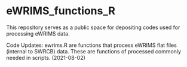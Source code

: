 # eWRIMS_functions_R

This repository serves as a public space for depositing codes used for processing eWRIMS data. 

Code Updates:
ewrims.R are functions that process eWRIMS flat files (internal to SWRCB) data.  These are functions of processed commonly needed in scripts. (2021-08-02)
